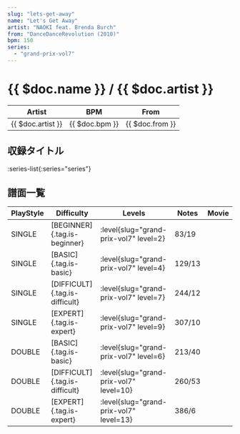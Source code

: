 ```yaml
---
slug: "lets-get-away"
name: "Let's Get Away"
artist: "NAOKI feat. Brenda Burch"
from: "DanceDanceRevolution (2010)"
bpm: 150
series:
  - "grand-prix-vol7"
---
```


# {{ $doc.name }} / {{ $doc.artist }}

|Artist|BPM|From|
|------|---|----|
|{{ $doc.artist }}|{{ $doc.bpm }}|{{ $doc.from }}|

## 収録タイトル

:series-list{:series="series"}

## 譜面一覧

|PlayStyle|Difficulty|Levels|Notes|Movie|
|---------|----------|------|-----|-----|
|SINGLE|[BEGINNER]{.tag.is-beginner}|<div class="field is-grouped is-grouped-multiline"> :level{slug="grand-prix-vol7" level=2}</div>|83/19||
|SINGLE|[BASIC]{.tag.is-basic}|<div class="field is-grouped is-grouped-multiline"> :level{slug="grand-prix-vol7" level=4}</div>|129/13||
|SINGLE|[DIFFICULT]{.tag.is-difficult}|<div class="field is-grouped is-grouped-multiline"> :level{slug="grand-prix-vol7" level=7}</div>|244/12||
|SINGLE|[EXPERT]{.tag.is-expert}|<div class="field is-grouped is-grouped-multiline"> :level{slug="grand-prix-vol7" level=9}</div>|307/10||
|DOUBLE|[BASIC]{.tag.is-basic}|<div class="field is-grouped is-grouped-multiline"> :level{slug="grand-prix-vol7" level=6}</div>|213/40||
|DOUBLE|[DIFFICULT]{.tag.is-difficult}|<div class="field is-grouped is-grouped-multiline"> :level{slug="grand-prix-vol7" level=10}</div>|260/53||
|DOUBLE|[EXPERT]{.tag.is-expert}|<div class="field is-grouped is-grouped-multiline"> :level{slug="grand-prix-vol7" level=13}</div>|386/6||

